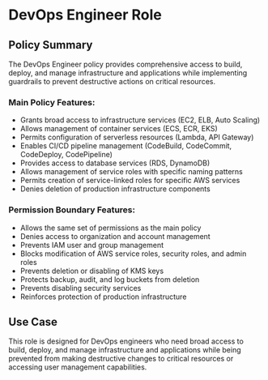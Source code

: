 # DevOps Engineer Role

## Policy Summary
The DevOps Engineer policy provides comprehensive access to build, deploy, and manage infrastructure and applications while implementing guardrails to prevent destructive actions on critical resources.

### Main Policy Features:
- Grants broad access to infrastructure services (EC2, ELB, Auto Scaling)
- Allows management of container services (ECS, ECR, EKS)
- Permits configuration of serverless resources (Lambda, API Gateway)
- Enables CI/CD pipeline management (CodeBuild, CodeCommit, CodeDeploy, CodePipeline)
- Provides access to database services (RDS, DynamoDB)
- Allows management of service roles with specific naming patterns
- Permits creation of service-linked roles for specific AWS services
- Denies deletion of production infrastructure components

### Permission Boundary Features:
- Allows the same set of permissions as the main policy
- Denies access to organization and account management
- Prevents IAM user and group management
- Blocks modification of AWS service roles, security roles, and admin roles
- Prevents deletion or disabling of KMS keys
- Protects backup, audit, and log buckets from deletion
- Prevents disabling security services
- Reinforces protection of production infrastructure

## Use Case
This role is designed for DevOps engineers who need broad access to build, deploy, and manage infrastructure and applications while being prevented from making destructive changes to critical resources or accessing user management capabilities.
